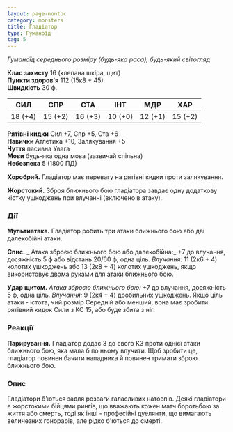 ```yaml
---
layout: page-nontoc
category: monsters
title: Гладіатор
type: Гуманоїд
tag: 5
---
```


_Гуманоїд середнього розміру (будь-яка раса), будь-який світогляд_

**Клас захисту** 16 (клепана шкіра, щит)    
**Пункти здоров'я** 112 (15к8 + 45)    
**Швидкість** 30 ф.

| СИЛ     | СПР     | СТА     | ІНТ     | МДР     | ХАР     |
| ------- | ------- | ------- | ------- | ------- | ------- |
| 18 (+4) | 15 (+2) | 16 (+3) | 10 (+0) | 12 (+1) | 15 (+2) |

**Рятівні кидки** Сил +7, Спр +5, Ста +6    
**Навички** Атлетика +10, Залякування +5    
**Чуття** пасивна Увага    
**Мови** будь-яка одна мова (зазвичай спільна)    
**Небезпека** 5 (1800 ПД)

**Хоробрий.** Гладіатор має перевагу на рятівні кидки проти залякування.    

**Жорстокий.** Зброя ближнього бою гладіатора завдає одну додаткову кістку ушкоджень при влучанні (включено в атаку).

### Дії
**Мультиатака.** Гладіатор робить три атаки ближнього бою або дві далекобійні атаки.    

**Спис.** _ Атака зброєю ближнього бою або далекобійна:_ +7 до влучання, досяжність 5 ф або відстань 20/60 ф, одна ціль. _Влучання:_ 11 (2к6 + 4) колотих ушкоджень або 13 (2к8 + 4) колотих ушкоджень, якщо використовує двома руками для атаки ближнього бою.    

**Удар щитом.** _Атака зброєю ближнього бою:_ +7 до влучання, досяжність 5 ф, одна ціль. _Влучання:_ 9 (2к4 + 4) дробильних ушкоджень. Якщо ціль атаки - істота, чий розмір Середній або менший, вона має зробити рятівний кидок Сили з КС 15, або буде збита з ніг.

### Реакції
**Парирування.** Гладіатор додає 3 до свого КЗ проти однієї атаки ближнього бою, яка мала б по ньому влучити. Щоб зробити це, гладіатор повинен бачити нападника й повинен тримати зброю ближнього бою.

### Опис
Гладіатори б'ються задля розваги галасливих натовпів. Деякі гладіатори є жорстокими бійцями рингів, що вважають кожен матч боротьбою за життя або смерть, тоді як інші - професійні дуелянти, що вимагають величезних гонорарів, але рідко б'ються до смерті. 
